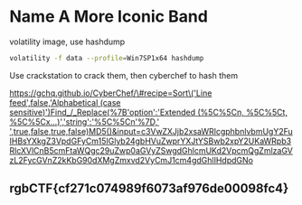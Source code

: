 # Name A More Iconic Band

volatility image, use hashdump

```bash
volatility -f data --profile=Win7SP1x64 hashdump
```

Use crackstation to crack them, then cyberchef to hash them

[https://gchq.github.io/CyberChef/\#recipe=Sort\('Line feed',false,'Alphabetical \(case sensitive\)'\)Find\_/\_Replace\(%7B'option':'Extended \(%5C%5Cn, %5C%5Ct, %5C%5Cx...\)','string':'%5C%5Cn'%7D,' ',true,false,true,false\)MD5\(\)&input=c3VwZXJjb2xsaWRlcgphbnlvbmUgY2FuIHBsYXkgZ3VpdGFyCm15IGlyb24gbHVuZwprYXJtYSBwb2xpY2UKaWRpb3RlcXVlCnB5cmFtaWQgc29uZwp0aGVyZSwgdGhlcmUKd2VpcmQgZmlzaGVzL2FycGVnZ2kKbG90dXMgZmxvd2VyCmJ1cm4gdGhlIHdpdGNo](https://gchq.github.io/CyberChef/#recipe=Sort%28'Line%20feed',false,'Alphabetical%20%28case%20sensitive%29'%29Find_/_Replace%28%7B'option':'Extended%20%28%5C%5Cn,%20%5C%5Ct,%20%5C%5Cx...%29','string':'%5C%5Cn'%7D,'%20',true,false,true,false%29MD5%28%29&input=c3VwZXJjb2xsaWRlcgphbnlvbmUgY2FuIHBsYXkgZ3VpdGFyCm15IGlyb24gbHVuZwprYXJtYSBwb2xpY2UKaWRpb3RlcXVlCnB5cmFtaWQgc29uZwp0aGVyZSwgdGhlcmUKd2VpcmQgZmlzaGVzL2FycGVnZ2kKbG90dXMgZmxvd2VyCmJ1cm4gdGhlIHdpdGNo)

## rgbCTF{cf271c074989f6073af976de00098fc4}

